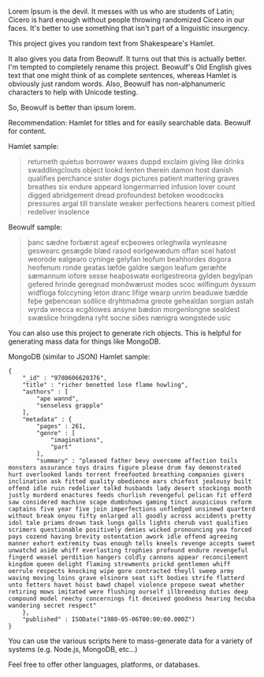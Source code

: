 Lorem Ipsum is the devil. It messes with us who are students of Latin; Cicero is hard enough without people throwing randomized Cicero in our faces. It's better to use something that isn't part of a linguistic insurgency.

This project gives you random text from Shakespeare's Hamlet.

It also gives you data from Beowulf. It turns out that this is actually better. I'm tempted to completely rename this project. Beowulf's Old English gives text that one might think of as complete sentences, whereas Hamlet is obviously just random words. Also, Beowulf has non-alphanumeric characters to help with Unicode testing.

So, Beowulf is better than ipsum lorem.

Recommendation: Hamlet for titles and for easily searchable data. Beowulf for content.

Hamlet sample:

> returneth quietus borrower waxes duppd exclaim giving like drinks swaddlingclouts object lookd lenten therein damon host danish qualifies perchance sister dogs pictures patient mattering graves breathes six endure appeard longermarried infusion lover count digged abridgement dread profoundest betoken woodcocks pressures argal till translate weaker perfections hearers comest pitied redeliver insolence

Beowulf sample:

> þanc sædne forbærst ageaf ecþeowes orleghwila wynleasne geswearc gesægde blæd rasod eorlgewædum offan scel hatost weorode ealgearo cyninge gelyfan leofum beahhordes dogora heofenum ronde geatas læfde galdre sægon leafum geræhte sæmannum iofore sesse heaþoswate eorlgestreona gylden begylpan gefered hrinde geregnad monðwærust modes scoc wilfingum ðyssum widfloga folccyning leton dranc lifige wearp unrim beaduwe bædde feþe geþencean soðlice dryhtmaðma greote gehealdan sorgian astah wyrda wrecca ecgðiowes ansyne bædon morgenlongne sealdest swæslice hringdena ryht socne siðes nænigra wongstede usic 

You can also use this project to generate rich objects. This is helpful for generating mass data for things like MongoDB.

MongoDB (similar to JSON) Hamlet sample:

    {
        "_id" : "9780606620376",
        "title" : "richer benetted lose flame howling",
        "authors" : [ 
            "ape wannd", 
            "senseless grapple"
        ],
        "metadata" : {
            "pages" : 261,
            "genre" : [ 
                "imaginations", 
                "part"
            ],
            "summary" : "pleased father bevy overcome affection toils monsters assurance toys drains figure please drum fay demonstrated hurt overlooked lands torrent freefooted breathing companies givers inclination ask fitted quality obedience ears chiefest jealousy built offend idle ruin redeliver talkd husbands lady desert stockings month justly murderd enactures feeds churlish revengeful pelican fit offerd saw considered machine scape dumbshows gaming tinct auspicious reform captains five year five join imperfections unfledged unsinewd quarterd without break onyou fifty enlarged all goodly across accidents pretty idol tale priams drown task lungs galls lights cherub vast qualifies scrimers questionable positively denies wicked pronouncing yea forced pays cozend having brevity ostentation awork idle offend agreeing manner exhort extremity twas enough tells kneels revenge accepts sweet unwatchd aside whiff everlasting trophies profound endure revengeful fingerd weasel perdition hangers coldly cannons appear reconcilement kingdom queen delight flaming strewments prickd gentlemen whiff oerrule respects knocking wipe gore contracted theyll sweep army waving moving loins grave elsinore seat sift bodies strife flatterd unto fetters havet hoist bawd chapel violence propose sweat whether retiring mows imitated were flushing ourself illbreeding duties deep compound model reechy concernings fit deceived goodness hearing hecuba wandering secret respect"
        },
        "published" : ISODate("1980-05-06T00:00:00.000Z")
    }

You can use the various scripts here to mass-generate data for a variety of systems (e.g. Node.js, MongoDB, etc...)

Feel free to offer other languages, platforms, or databases.
